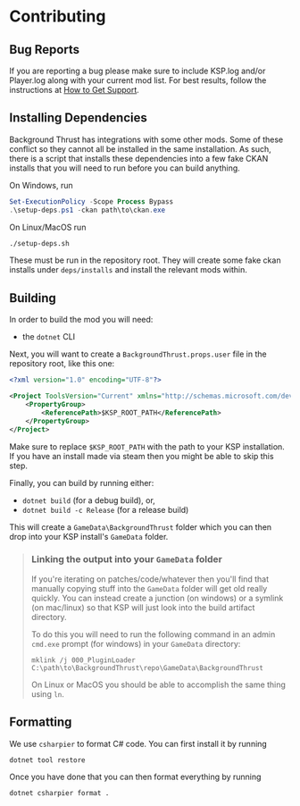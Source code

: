 # Contributing

## Bug Reports
If you are reporting a bug please make sure to include KSP.log and/or Player.log
along with your current mod list. For best results, follow the instructions at
[How to Get Support][0].

[0]: https://forum.kerbalspaceprogram.com/topic/163863-how-to-get-support/

## Installing Dependencies
Background Thrust has integrations with some other mods. Some of these conflict
so they cannot all be installed in the same installation. As such, there is a
script that installs these dependencies into a few fake CKAN installs that you
will need to run before you can build anything.

On Windows, run
```powershell
Set-ExecutionPolicy -Scope Process Bypass
.\setup-deps.ps1 -ckan path\to\ckan.exe
```

On Linux/MacOS run
```bash
./setup-deps.sh
```

These must be run in the repository root. They will create some fake ckan
installs under `deps/installs` and install the relevant mods within.


## Building
In order to build the mod you will need:
- the `dotnet` CLI

Next, you will want to create a `BackgroundThrust.props.user` file
in the repository root, like this one:
```xml
<?xml version="1.0" encoding="UTF-8"?>

<Project ToolsVersion="Current" xmlns="http://schemas.microsoft.com/developer/msbuild/2003">
    <PropertyGroup>
        <ReferencePath>$KSP_ROOT_PATH</ReferencePath>
    </PropertyGroup>
</Project>
```

Make sure to replace `$KSP_ROOT_PATH` with the path to your KSP installation.
If you have an install made via steam then you might be able to skip this step.

Finally, you can build by running either:
- `dotnet build` (for a debug build), or,
- `dotnet build -c Release` (for a release build)

This will create a `GameData\BackgroundThrust` folder which you can then drop
into your KSP install's `GameData` folder.

> ### Linking the output into your `GameData` folder
> If you're iterating on patches/code/whatever then you'll find that manually
> copying stuff into the `GameData` folder will get old really quickly. You can
> instead create a junction (on windows) or a symlink (on mac/linux) so that
> KSP will just look into the build artifact directory.
>
> To do this you will need to run the following command in an admin `cmd.exe`
> prompt (for windows) in your `GameData` directory:
> ```batch
> mklink /j 000_PluginLoader C:\path\to\BackgroundThrust\repo\GameData\BackgroundThrust
> ```
>
> On Linux or MacOS you should be able to accomplish the same thing using `ln`.

## Formatting
We use `csharpier` to format C# code. You can first install it by running
```sh
dotnet tool restore
```

Once you have done that you can then format everything by running
```sh
dotnet csharpier format .
```
